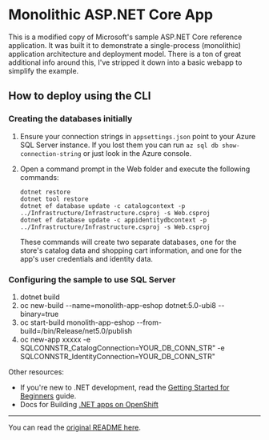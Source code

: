 # Monolithic ASP.NET Core App
This is a modified copy of Microsoft's sample ASP.NET Core reference application. It was built it to demonstrate a single-process (monolithic) application architecture and deployment model. There is a ton of great additional info around this, I've stripped it down into a basic webapp to simplify the example.

## How to deploy using the CLI

### Creating the databases initially
1. Ensure your connection strings in `appsettings.json` point to your Azure SQL Server instance. If you lost them you can run `az sql db show-connection-string` or just look in the Azure console.

2. Open a command prompt in the Web folder and execute the following commands:

    ```
    dotnet restore
    dotnet tool restore
    dotnet ef database update -c catalogcontext -p ../Infrastructure/Infrastructure.csproj -s Web.csproj
    dotnet ef database update -c appidentitydbcontext -p ../Infrastructure/Infrastructure.csproj -s Web.csproj
    ```

    These commands will create two separate databases, one for the store's catalog data and shopping cart information, and one for the app's user credentials and identity data.

### Configuring the sample to use SQL Server

1. dotnet build
2. oc new-build --name=monolith-app-eshop dotnet:5.0-ubi8 --binary=true 
3. oc start-build monolith-app-eshop --from-build=/bin/Release/net5.0/publish
4. oc new-app xxxxx -e SQLCONNSTR_CatalogConnection=YOUR_DB_CONN_STR" -e SQLCONNSTR_IdentityConnection=YOUR_DB_CONN_STR"


Other resources:
* If you're new to .NET development, read the [Getting Started for Beginners](https://github.com/dotnet-architecture/eShopOnWeb/wiki/Getting-Started-for-Beginners) guide.
* Docs for Building [.NET apps on OpenShift](https://access.redhat.com/documentation/en-us/net/5.0/html/getting_started_with_.net_on_rhel_7/using_net_5_0_on_openshift_container_platform#deploying-applications-from-binary-artifacts_using-dotnet-on-openshift-container-platform) 

---

You can read the [original README here](https://github.com/dotnet-architecture/eShopOnWeb).









